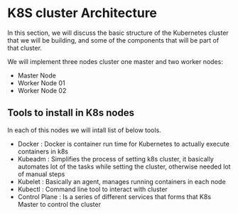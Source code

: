 # K8S cluster Architecture 

In this section, we will discuss the basic structure of the Kubernetes cluster that we will be building, and some of the components that will be part of that cluster.

We will implement three nodes cluster one master and two worker nodes: 
  - Master Node
  - Worker Node 01
  - Worker Node 02

## Tools to install in K8s nodes 
In each of this nodes we will intall list of below tools.
 - Docker : Docker is container run time for Kubernetes to actually execute containers in k8s
 - Kubeadm : Simplifies the process of setting k8s cluster, it basically automates lot of the tasks while setting the cluster, otherwise needed lot of manual steps
 - Kubelet : Basically an agent, manages running containers in each node 
 - Kubectl : Command line tool to interact with cluster 
 - Control Plane : Is a series of different services that forms that K8s Master to control the cluster



  
